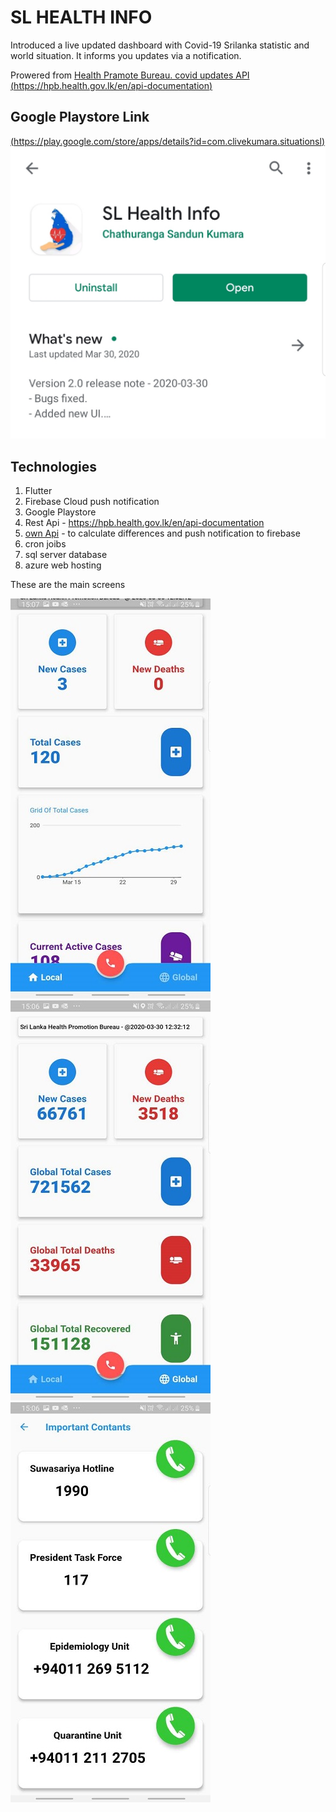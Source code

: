 # SL HEALTH INFO

Introduced a live updated dashboard with Covid-19 Srilanka statistic and world situation. It informs you updates via a notification.

Prowered from [Health Pramote Bureau. covid updates API (https://hpb.health.gov.lk/en/api-documentation)](https://hpb.health.gov.lk/en/api-documentation)

## Google Playstore Link
[(https://play.google.com/store/apps/details?id=com.clivekumara.situationsl)](https://play.google.com/store/apps/details?id=com.clivekumara.situationsl)
![](processed.jpeg)

## Technologies
1. Flutter
2. Firebase Cloud push notification
3. Google Playstore
4. Rest Api - https://hpb.health.gov.lk/en/api-documentation
5. [own Api](https://github.com/ChathurangaSandun/SL_Health_Info-API) - to calculate differences and push notification to firebase
6. cron joibs
7. sql server database
8. azure web hosting 

These are the main screens

![](1585561072141.JPEG)        ![](1585561026104.JPEG)  ![](1585561026189.JPEG)





